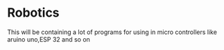 # Robotics
This will be containing a lot of programs for using in micro controllers like aruino uno,ESP 32 and so on
